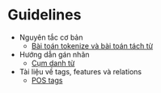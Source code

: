 # Guidelines

* Nguyên tắc cơ bản
  * [Bài toán tokenize và bài toán tách từ](gl01-tokeniation_and_word_segmentation.md)
* Hướng dẫn gán nhãn
  * [Cụm danh từ](02-nominals.md)
* Tài liệu về tags, features và relations
  * [POS tags](pos_tag.md)
 
